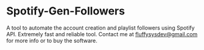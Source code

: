 # Spotify-Gen-Followers
A tool to automate the account creation and playlist followers using Spotify API. Extremely fast and reliable tool.
Contact me at 
fluffysysdev@gmail.com
for more info or to buy the software.

